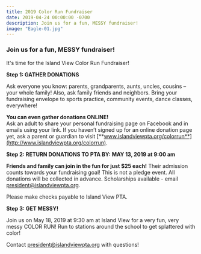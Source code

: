 ```yaml
---
title: 2019 Color Run Fundraiser
date: 2019-04-24 00:00:00 -0700
description: Join us for a fun, MESSY fundraiser!
image: "Eagle-01.jpg"
---
```


### Join us for a fun, MESSY fundraiser!

It's time for the Island View Color Run Fundraiser!

**Step 1: GATHER DONATIONS**

Ask everyone you know: parents, grandparents, aunts, uncles, cousins – your whole family! Also, ask family friends and neighbors. Bring your fundraising envelope to sports practice, community events, dance classes, everywhere!

**You can even gather donations ONLINE!**  
Ask an adult to share your personal fundraising page on Facebook and in emails using your link. If you haven’t signed up for an online donation page yet, ask a parent or guardian to visit [**www.islandviewpta.org/colorrun**](http://www.islandviewpta.org/colorrun).

**Step 2: RETURN DONATIONS TO PTA BY: MAY 13, 2019 at 9:00 am**

**Friends and family can join in the fun for just $25 each!** Their admission counts towards your fundraising goal! This is not a pledge event. All donations will be collected in advance. Scholarships available - email [president@islandviewpta.org](mailto:president@islandviewpta.org).

Please make checks payable to Island View PTA.

**Step 3: GET MESSY!**

Join us on May 18, 2019 at 9:30 am at Island View for a very fun, very messy COLOR RUN! Run to stations around the school to get splattered with color!

Contact president@islandviewpta.org with questions!